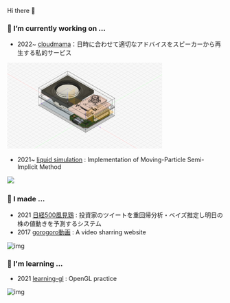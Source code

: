  Hi there 👋

### 🔭 I’m currently working on ...

- 2022~ [cloudmama](https://github.com/lzpel/cloudmama)：日時に合わせて適切なアドバイスをスピーカーから再生する私的サービス

<img src="https://github.com/lzpel/cloudmama/raw/main/figures/camera%20v11.png" width="auto" height="200">

- 2021~ [liquid simulation](https://github.com/lzpel/liquid-simulation) : Implementation of Moving-Particle Semi-Implicit Method 

<img src="https://user-images.githubusercontent.com/18492524/164473888-4d1a4f02-d8a8-4b65-b9b3-3ec13cb300c4.gif" width="auto" height="200">

### 🎨 I made ... 

- 2021 [日経500風見鶏](https://github.com/lzpel/twitterstock) : 投資家のツイートを重回帰分析・ベイズ推定し明日の株の値動きを予測するシステム
- 2017 [gorogoro動画](https://github.com/lzpel/gorovideo) : A video sharring website

![img](https://user-images.githubusercontent.com/18492524/99069407-a4f81580-25f1-11eb-9bbe-3ec7037fe937.gif)

### 🌱 I'm learning ...

- 2021 [learning-gl](https://github.com/lzpel/learning-gl) : OpenGL practice

![img](https://user-images.githubusercontent.com/18492524/99470055-6d89c000-2987-11eb-97be-89c2a6906ca8.gif)
